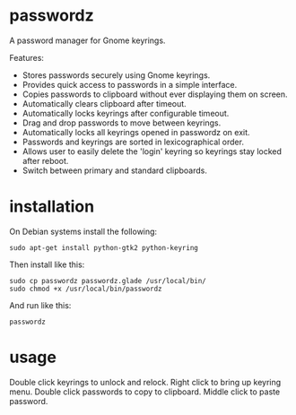 passwordz
=========

A password manager for Gnome keyrings.

Features:

* Stores passwords securely using Gnome keyrings.
* Provides quick access to passwords in a simple interface.
* Copies passwords to clipboard without ever displaying them on screen.
* Automatically clears clipboard after timeout.
* Automatically locks keyrings after configurable timeout.
* Drag and drop passwords to move between keyrings.
* Automatically locks all keyrings opened in passwordz on exit.
* Passwords and keyrings are sorted in lexicographical order.
* Allows user to easily delete the 'login' keyring so keyrings stay locked
  after reboot.
* Switch between primary and standard clipboards.


installation
============

On Debian systems install the following:

    sudo apt-get install python-gtk2 python-keyring

Then install like this:

    sudo cp passwordz passwordz.glade /usr/local/bin/
    sudo chmod +x /usr/local/bin/passwordz

And run like this:

    passwordz

usage
=====

Double click keyrings to unlock and relock.  Right click to bring up keyring
menu.  Double click passwords to copy to clipboard.  Middle click to paste
password.
